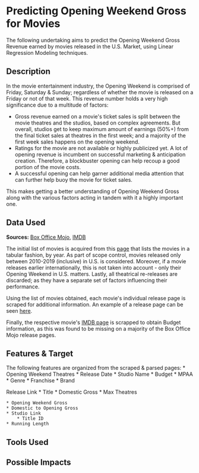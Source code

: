 # Predicting Opening Weekend Gross for Movies

The following undertaking aims to predict the Opening Weekend Gross Revenue earned by movies released in the U.S. Market, using Linear Regression Modeling techniques.

## Description

In the movie entertainment industry, the Opening Weekend is comprised of Friday, Saturday & Sunday; regardless of whether the movie is released on a Friday or not of that week. This revenue number holds a very high significance due to a multitude of factors: 

  * Gross revenue earned on a movie's ticket sales is split between the movie theatres and the studios, based on complex agreements. But overall, studios get to keep maximum amount of earnings (50%+) from the final ticket sales at theatres in the first week; and a majority of the first week sales happens on the opening weekend. 
  * Ratings for the movie are not available or highly publicized yet. A lot of opening revenue is incumbent on successful marketing & anticipation creation. Therefore, a blockbuster opening can help recoup a good portion of the movie costs.
  * A successful opening can help garner additional media attention that can further help buoy the movie for ticket sales.
 
This makes getting a better understanding of Opening Weekend Gross along with the various factors acting in tandem with it a highly important one.

## Data Used

**Sources:** [Box Office Mojo](www.boxofficemojo.com), [IMDB](www.imdb.com)  

The initial list of movies is acquired from this [page](https://www.boxofficemojo.com/year/2010/?sort=openingWeekendGross&grossesOption=totalGrosses) that lists the movies in a tabular fashion, by year. As part of scope control, movies released only between 2010-2019 (inclusive) in U.S. is considered. Moreover, if a movie releases earlier internationally, this is not taken into account - only their Opening Weekend in U.S. matters. Lastly, all theatrical re-releases are discarded; as they have a separate set of factors influencing their performance.  

Using the list of movies obtained, each movie's individual release page is scraped for additional information. An example of a release page can be seen [here](https://www.boxofficemojo.com/release/rl1265337857/).

Finally, the respective movie's [IMDB page](https://www.imdb.com/title/tt1201607/) is scrapped to obtain Budget information, as this was found to be missing on a majority of the Box Office Mojo release pages.

## Features & Target

The following features are organized from the scraped & parsed pages:
    * Opening Weekend Theatres
    * Release Date
    * Studio Name
    * Budget
    * MPAA
    * Genre
    * Franchise
    * Brand


Release Link
    * Title
    * Domestic Gross
    * Max Theatres
     
    * Opening Weekend Gross
    * Domestic to Opening Gross
    * Studio Link
        * Title ID
    * Running Length
## Tools Used

## Possible Impacts
